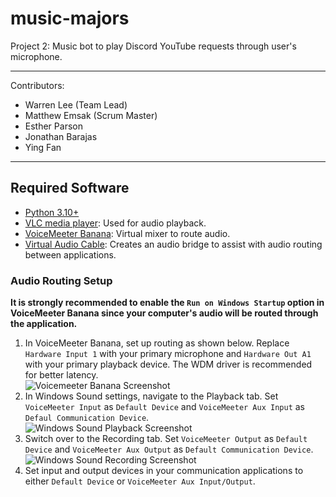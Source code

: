# music-majors
Project 2: Music bot to play Discord YouTube requests through user's microphone.  

---
Contributors:
- Warren Lee (Team Lead)
- Matthew Emsak (Scrum Master)
- Esther Parson
- Jonathan Barajas
- Ying Fan

---
## Required Software
- [Python 3.10+](https://www.python.org/downloads/)
- [VLC media player](https://www.videolan.org/vlc/): Used for audio playback.
- [VoiceMeeter Banana](https://vb-audio.com/Voicemeeter/banana.htm): Virtual mixer to route audio.
- [Virtual Audio Cable](https://vb-audio.com/Cable/index.htm): Creates an audio bridge to assist with audio routing between applications.

### Audio Routing Setup
**It is strongly recommended to enable the `Run on Windows Startup` option in VoiceMeeter Banana since your computer's audio will be routed through the application.**
1. In VoiceMeeter Banana, set up routing as shown below. Replace `Hardware Input 1` with your primary microphone and `Hardware Out A1` with your primary playback device. The WDM driver is recommended for better latency.  
![Voicemeeter Banana Screenshot](https://i.imgur.com/fkT0gis.png)
2. In Windows Sound settings, navigate to the Playback tab. Set `VoiceMeeter Input` as `Default Device` and `VoiceMeeter Aux Input` as `Defaul Communication Device`.  
![Windows Sound Playback Screenshot](https://i.imgur.com/hSPTDgF.png)
3. Switch over to the Recording tab. Set `VoiceMeeter Output` as `Default Device` and `VoiceMeeter Aux Output` as `Default Communication Device`.  
![Windows Sound Recording Screenshot](https://i.imgur.com/TbbztDm.png)
4. Set input and output devices in your communication applications to either `Default Device` or `VoiceMeeter Aux Input/Output`.